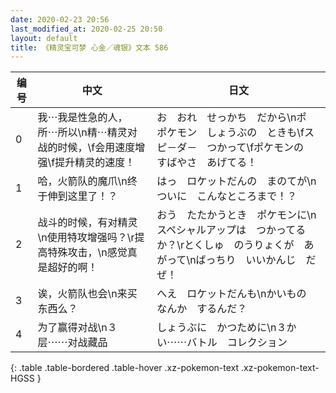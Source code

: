 ```yaml
---
date: 2020-02-23 20:56
last_modified_at: 2020-02-25 20:50
layout: default
title: 《精灵宝可梦 心金／魂银》文本 586
---
```

| 编号 | 中文 | 日文 |
| ---- | ---- | ---- |
| 0 | 我⋯我是性急的人，所⋯所以\n精⋯精灵对战的时候，\f会用速度增强\f提升精灵的速度！ | お　おれ　せっかち　だから\nポ　ポケモン　しょうぶの　ときも\fスピ－ダ－　つかって\fポケモンの　すばやさ　あげてる！ |
| 1 | 哈，火箭队的魔爪\n终于伸到这里了！？ | はっ　ロケットだんの　まのてが\nついに　こんなところまで！？ |
| 2 | 战斗的时候，有对精灵\n使用特攻增强吗？\r提高特殊攻击，\n感觉真是超好的啊！ | おう　たたかうとき　ポケモンに\nスペシャルアップは　つかってるか？\rとくしゅ　のうりょくが　あがって\nばっちり　いいかんじ　だぜ！ |
| 3 | 诶，火箭队也会\n来买东西么？ | へえ　ロケットだんも\nかいもの　なんか　するんだ？ |
| 4 | 为了赢得对战\n３层⋯⋯对战藏品 | しょうぶに　かつために\n３かい⋯⋯バトル　コレクション |
{: .table .table-bordered .table-hover .xz-pokemon-text .xz-pokemon-text-HGSS }